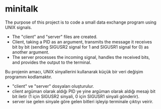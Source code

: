 # minitalk
The purpose of this project is to code a small data exchange program using UNIX signals.
  - The "client" and "server" files are created.
  - Client, taking a PID as an argument, transmits the message it receives bit by bit (sending SIGUSR2 signal for 1 and SIGUSR1 signal for 0) as another argument.
  - The server processes the incoming signal, handles the received bits, and provides the output to the terminal.

Bu projenin amacı, UNIX sinyallerini kullanarak küçük bir veri değişim programını kodlamaktır.
  - "client" ve "server" dosyaları oluşturulur.
  - client argüman olarak aldığı PID ye yine argüman olarak aldığı mesajı bit bit iletir (1 için SIGUSR2 sinyali, 0 için SIGUSR1 sinyali gönderir).
  - server ise gelen sinyale göre gelen bitleri işleyip terminale çıktıyı veirir.

